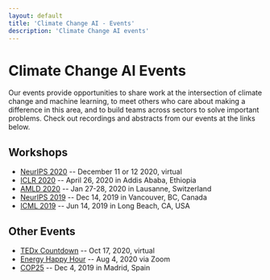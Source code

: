 ```yaml
---
layout: default
title: 'Climate Change AI - Events'
description: 'Climate Change AI events'
---
```


# Climate Change AI Events

Our events provide opportunities to share work at the intersection of climate change and machine learning, to meet others who care about making a difference in this area, and to build teams across sectors to solve important problems. Check out recordings and abstracts from our events at the links below.

## Workshops

* [NeurIPS 2020](/events/neurips2020) -- December 11 or 12 2020, virtual
* [ICLR 2020](/events/iclr2020) -- April 26, 2020 in Addis Ababa, Ethiopia
* [AMLD 2020](/events/amld2020) -- Jan 27-28, 2020 in Lausanne, Switzerland
* [NeurIPS 2019](/events/neurips2019) -- Dec 14, 2019 in Vancouver, BC, Canada
* [ICML 2019](/events/icml2019) -- Jun 14, 2019 in Long Beach, CA, USA

## Other Events
* [TEDx Countdown](/events/tedx) -- Oct 17, 2020, virtual
* [Energy Happy Hour](/events/energy_happy_hour) -- Aug 4, 2020 via Zoom
* [COP25](/events/cop25) -- Dec 4, 2019 in Madrid, Spain
